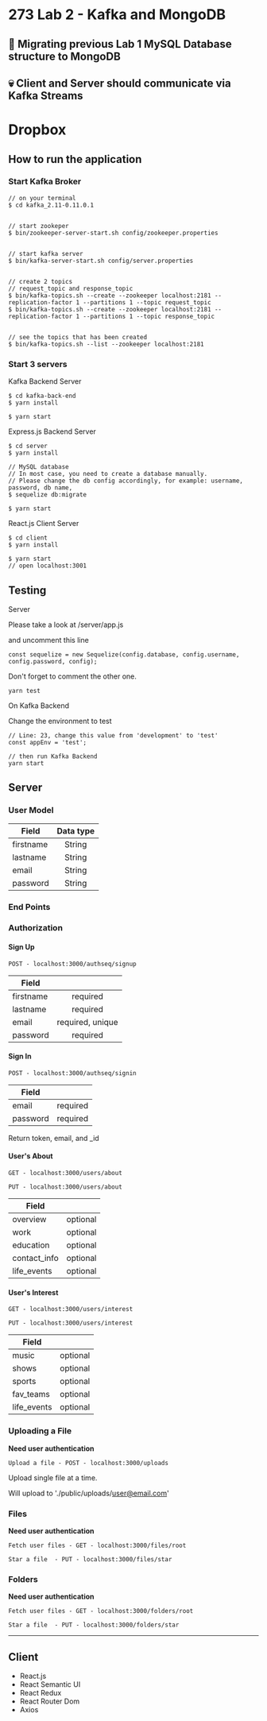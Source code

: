 # 273 Lab 2 - Kafka and MongoDB

## 🚀 Migrating previous Lab 1 MySQL Database structure to MongoDB

## 💀 Client and Server should communicate via Kafka Streams

# Dropbox

## How to run the application

### Start Kafka Broker 

```
// on your terminal
$ cd kafka_2.11-0.11.0.1


// start zookeper
$ bin/zookeeper-server-start.sh config/zookeeper.properties


// start kafka server
$ bin/kafka-server-start.sh config/server.properties


// create 2 topics
// request_topic and response_topic
$ bin/kafka-topics.sh --create --zookeeper localhost:2181 --replication-factor 1 --partitions 1 --topic request_topic
$ bin/kafka-topics.sh --create --zookeeper localhost:2181 --replication-factor 1 --partitions 1 --topic response_topic


// see the topics that has been created
$ bin/kafka-topics.sh --list --zookeeper localhost:2181

```

### Start 3 servers
Kafka Backend Server
```
$ cd kafka-back-end
$ yarn install

$ yarn start
```


Express.js Backend Server 
```
$ cd server
$ yarn install

// MySQL database
// In most case, you need to create a database manually.
// Please change the db config accordingly, for example: username, password, db name,
$ sequelize db:migrate

$ yarn start
```

React.js Client Server
```
$ cd client
$ yarn install

$ yarn start
// open localhost:3001

```


## Testing

Server

Please take a look at /server/app.js

and uncomment this line
```
const sequelize = new Sequelize(config.database, config.username, config.password, config);
```
Don't forget to comment the other one.

```
yarn test
```

On Kafka Backend

Change the environment to test
```
// Line: 23, change this value from 'development' to 'test'
const appEnv = 'test';

// then run Kafka Backend
yarn start
```


## Server

### User Model

| Field         | Data type     |
| --------------|:-------------:|
| firstname     | String        |
| lastname      | String        |
| email         | String        |
| password      | String        |



### End Points

### Authorization
#### Sign Up
```
POST - localhost:3000/authseq/signup
```
| Field         |      |
| --------------|:-------------:|
| firstname     | required        |
| lastname      | required        |
| email         | required, unique        |
| password      | required        |


#### Sign In
```
POST - localhost:3000/authseq/signin
```
| Field         |      |
| --------------|:-------------:|
| email         | required        |
| password      | required        |

Return token, email, and _id

#### User's About 
```
GET - localhost:3000/users/about
```
```
PUT - localhost:3000/users/about
```
| Field         |      |
| --------------|:-------------:|
| overview     | optional        |
| work      | optional        |
| education         | optional        |
| contact_info     | optional        |
| life_events     | optional        |


#### User's Interest
```
GET - localhost:3000/users/interest
```
```
PUT - localhost:3000/users/interest
```
| Field         |      |
| --------------|:-------------:|
| music     | optional        |
| shows      | optional        |
| sports         | optional        |
| fav_teams     | optional        |
| life_events     | optional        |


### Uploading a File
**Need user authentication**
```
Upload a file - POST - localhost:3000/uploads

```

Upload single file at a time.

Will upload to './public/uploads/<user@email.com>'

### Files
**Need user authentication**
```
Fetch user files - GET - localhost:3000/files/root

```

```
Star a file  - PUT - localhost:3000/files/star

```

### Folders
**Need user authentication**
```
Fetch user files - GET - localhost:3000/folders/root

```

```
Star a file  - PUT - localhost:3000/folders/star

```



---
## Client

* React.js
* React Semantic UI
* React Redux
* React Router Dom
* Axios


